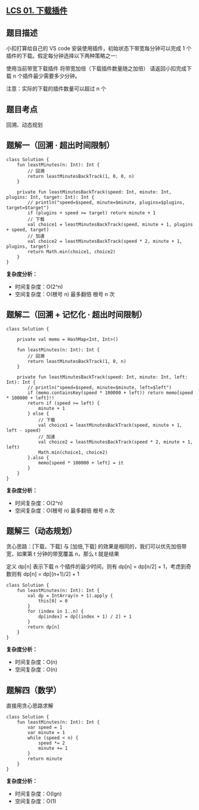 ## [LCS 01. 下载插件](https://leetcode.cn/problems/Ju9Xwi/)

## 题目描述

小扣打算给自己的 VS code 安装使用插件，初始状态下带宽每分钟可以完成 1 个插件的下载。假定每分钟选择以下两种策略之一:

使用当前带宽下载插件
将带宽加倍（下载插件数量随之加倍）
请返回小扣完成下载 n 个插件最少需要多少分钟。

注意：实际的下载的插件数量可以超过 n 个

## 题目考点

回溯、动态规划

## 题解一（回溯 · 超出时间限制）

```
class Solution {
    fun leastMinutes(n: Int): Int {
        // 回溯
        return leastMinutesBackTrack(1, 0, 0, n)
    }

    private fun leastMinutesBackTrack(speed: Int, minute: Int, plugins: Int, target: Int): Int {
        // println("speed=$speed, minute=$minute, plugins=$plugins, target=$target")
        if (plugins + speed >= target) return minute + 1
        // 下载
        val choice1 = leastMinutesBackTrack(speed, minute + 1, plugins + speed, target)
        // 加速
        val choice2 = leastMinutesBackTrack(speed * 2, minute + 1, plugins, target)
        return Math.min(choice1, choice2)
    }
}
```

**复杂度分析：**

- 时间复杂度：O(2^n)
- 空间复杂度：O(根号 n) 最多翻倍 根号 n 次  

## 题解二（回溯 + 记忆化 · 超出时间限制）

```
class Solution {

    private val memo = HashMap<Int, Int>()

    fun leastMinutes(n: Int): Int {
        // 回溯
        return leastMinutesBackTrack(1, 0, n)
    }

    private fun leastMinutesBackTrack(speed: Int, minute: Int, left: Int): Int {
        // println("speed=$speed, minute=$minute, left=$left")
        if (memo.containsKey(speed * 100000 + left)) return memo[speed * 100000 + left]!!
        return if (speed >= left) {
            minute + 1
        } else {
            // 下载
            val choice1 = leastMinutesBackTrack(speed, minute + 1, left - speed)
            // 加速
            val choice2 = leastMinutesBackTrack(speed * 2, minute + 1, left)
            Math.min(choice1, choice2)
        }.also {
            memo[speed * 100000 + left] = it
        }
    }
}
```

**复杂度分析：**

- 时间复杂度：O(2^n)
- 空间复杂度：O(根号 n) 最多翻倍 根号 n 次  

## 题解三（动态规划）

贪心思路：[下载，下载] 与 [加倍,下载] 的效果是相同的，我们可以优先加倍带宽，如果第 t 分钟的带宽覆盖 n，那么 t 就是结果

定义 dp[n] 表示下载 n 个插件的最少时间，则有 dp[n] = dp[n/2] + 1，考虑到奇数则有 dp[n] = dp[(n+1)/2] + 1

```
class Solution {
    fun leastMinutes(n: Int): Int {
        val dp = IntArray(n + 1).apply {
            this[0] = 0
        }
        for (index in 1..n) {
            dp[index] = dp[(index + 1) / 2] + 1
        }
        return dp[n]
    }
}
```

**复杂度分析：**

- 时间复杂度：O(n)
- 空间复杂度：O(n)

## 题解四（数学）

直接用贪心思路求解

```
class Solution {
    fun leastMinutes(n: Int): Int {
        var speed = 1
        var minute = 1
        while (speed < n) {
            speed *= 2
            minute += 1
        }
        return minute
    }
}
```

**复杂度分析：**

- 时间复杂度：O(lgn)
- 空间复杂度：O(1)
